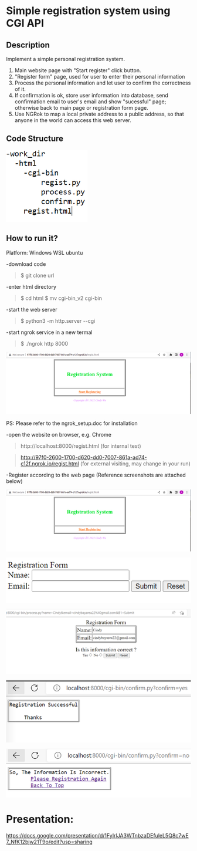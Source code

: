 # Simple registration system using CGI API

## Description
Implement a simple personal registration system. 
1. Main website page with "Start register" click button.
2. "Register form" page, used for user to enter their personal information
3. Process the personal information and let user to confirm the correctness of it.
4. If confirmation is ok, store user information into database, send confirmation email to user's email and show "sucessful" page; 
   otherwise back to main page or registration form page.
5. Use NGRok to map a local private address to a public address, so that anyone in the world can access this web server.

## Code Structure


![GitHub Logo](imgs/dir_structure.PNG)


## How to run it?

Platform: Windows WSL ubuntu

-download code
   > $ git clone url
    
-enter html directory
   > $ cd html
   > $ mv cgi-bin_v2 cgi-bin
   
-start the web server
   > $ python3 -m http.server --cgi
   
-start ngrok service in a new termal
   > $ ./ngrok http 8000


![GitHub Logo](imgs/ngrok2.PNG)


   PS: Please refer to the ngrok_setup.doc for installation

    
-open the website on browser, e.g. Chrome
   > http://localhost:8000/regist.html (for internal test)
   
   
   > http://97f0-2600-1700-d620-dd0-7007-861a-ad74-c12f.ngrok.io/regist.html (for external visiting, may change in your run)
    
-Register according to the web page
(Reference screenshots are attached below)


![GitHub Logo](imgs/ngrok2.PNG)

![GitHub Logo](imgs/regpage.PNG)

![GitHub Logo](imgs/confirmation_center.PNG)

![GitHub Logo](imgs/test_3.PNG)

![GitHub Logo](imgs/test_2.PNG)


# Presentation: 
https://docs.google.com/presentation/d/1FyIrlJA3WTnbzaDEfuleL5Q8c7wE7_NfK12bjw21T9o/edit?usp=sharing
